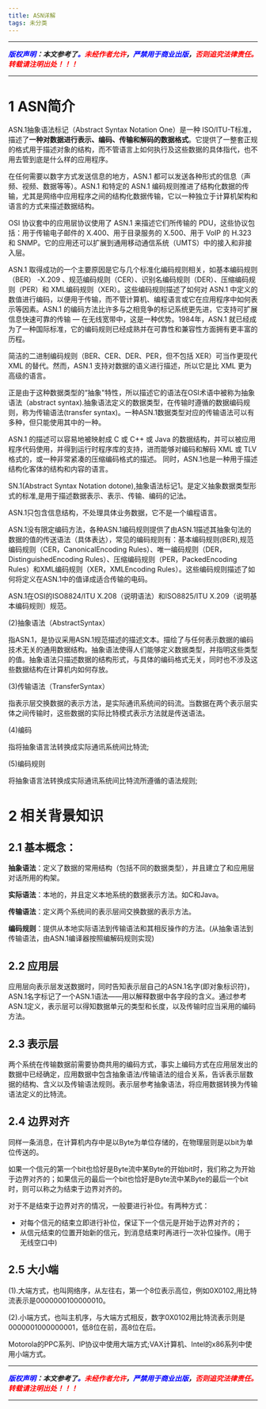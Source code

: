 ```yaml
---
title: ASN详解
tags: 未分类
---
```



------

***<font color=blue>版权声明</font>：本文参考了<font color=blue>。</font><font color=red>未经作者允许</font>，<font color=blue>严禁用于商业出版</font>，<font color=red>否则追究法律责任。转载请注明出处！！！</font>***

------

# 1 ASN简介 
ASN.1抽象语法标记（Abstract Syntax Notation One）是一种 ISO/ITU-T标准，描述了**一种对数据进行表示、编码、传输和解码的数据格式**。它提供了一整套正规的格式用于描述对象的结构，而不管语言上如何执行及这些数据的具体指代，也不用去管到底是什么样的应用程序。

在任何需要以数字方式发送信息的地方，ASN.1 都可以发送各种形式的信息（声频、视频、数据等等）。ASN.1 和特定的 ASN.1 编码规则推进了结构化数据的传输，尤其是网络中应用程序之间的结构化数据传输，它以一种独立于计算机架构和语言的方式来描述数据结构。

OSI 协议套中的应用层协议使用了 ASN.1 来描述它们所传输的 PDU，这些协议包括：用于传输电子邮件的 X.400、用于目录服务的 X.500、用于 VoIP 的 H.323 和 SNMP。它的应用还可以扩展到通用移动通信系统（UMTS）中的接入和非接入层。

ASN.1 取得成功的一个主要原因是它与几个标准化编码规则相关，如基本编码规则（BER） -X.209 、规范编码规则（CER）、识别名编码规则（DER）、压缩编码规则（PER）和 XML编码规则（XER）。这些编码规则描述了如何对 ASN.1 中定义的数值进行编码，以便用于传输，而不管计算机、编程语言或它在应用程序中如何表示等因素。ASN.1 的编码方法比许多与之相竞争的标记系统更先进，它支持可扩展信息快速可靠的传输 — 在无线宽带中，这是一种优势。1984年，ASN.1 就已经成为了一种国际标准，它的编码规则已经成熟并在可靠性和兼容性方面拥有更丰富的历程。

简洁的二进制编码规则（BER、CER、DER、PER，但不包括 XER）可当作更现代 XML 的替代。然而，ASN.1 支持对数据的语义进行描述，所以它是比 XML 更为高级的语言。

正是由于这种数据类型的“抽象"特性，所以描述它的语法在OSI术语中被称为抽象语法（abstract syntax).抽象语法定义的数据类型，在传输时遵循的数据编码规则，称为传输语法(transfer syntax)。一种ASN.1数据类型对应的传输语法可以有多种，但只能使用其中的一种。

ASN.1 的描述可以容易地被映射成 C 或 C++ 或 Java 的数据结构，并可以被应用程序代码使用，并得到运行时程序库的支持，进而能够对编码和解码 XML 或 TLV 格式的，或一种非常紧凑的压缩编码格式的描述。
同时，ASN.1也是一种用于描述结构化客体的结构和内容的语言。

SN.1(Abstract Syntax Notation dotone),抽象语法标记1。是定义抽象数据类型形式的标准,是用于描述数据表示、表示、传输、编码的记法。

ASN.1只包含信息结构，不处理具体业务数据，它不是一个编程语言。

ASN.1没有限定编码方法，各种ASN.1编码规则提供了由ASN.1描述其抽象句法的数据的值的传送语法（具体表达），常见的编码规则有：基本编码规则(BER),规范编码规则（CER，CanonicalEncoding Rules）、唯一编码规则（DER，DistinguishedEncoding Rules）、压缩编码规则（PER，PackedEncoding Rules）和XML编码规则（XER，XMLEncoding Rules）。这些编码规则描述了如何将定义在ASN.1中的值译成适合传输的电码。

ASN.1在OSI的ISO8824/ITU X.208（说明语法）和ISO8825/ITU X.209（说明基本编码规则）规范。



(2)抽象语法（AbstractSyntax）

指ASN.1，是协议采用ASN.1规范描述的描述文本。描绘了与任何表示数据的编码技术无关的通用数据结构。抽象语法使得人们能够定义数据类型，并指明这些类型的值。抽象语法只描述数据的结构形式，与具体的编码格式无关，同时也不涉及这些数据结构在计算机内如何存放。

(3)传输语法（TransferSyntax）

指表示层交换数据的表示方法，是实际通讯系统间的码流。当数据在两个表示层实体之间传输时，这些数据的实际比特模式表示方法就是传送语法。

(4)编码

指将抽象语言法转换成实际通讯系统间比特流;

(5)编码规则

将抽象语言法转换成实际通讯系统间比特流所遵循的语法规则;


# 2 相关背景知识
## 2.1 基本概念：

**抽象语法**：定义了数据的常用结构（包括不同的数据类型），并且建立了和应用层对话所用的构架。

**实际语法**：本地的，并且定义本地系统的数据表示方法。如C和Java。

**传输语法**：定义两个系统间的表示层间交换数据的表示方法。

**编码规则**：提供从本地实际语法到传输语法和其相反操作的方法。(从抽象语法到传输语法，由ASN.1编译器按照编解码规则实现)

## 2.2 应用层

应用层向表示层发送数据时，同时告知表示层自己的ASN.1名字(即对象标识符)，ASN.1名字标记了一个ASN.1语法——用以解释数据中各字段的含义。通过参考ASN.1定义，表示层可以得知数据单元的类型和长度，以及传输时应当采用的编码方法。

## 2.3 表示层

两个系统在传输数据前需要协商共用的编码方式，事实上编码方式在应用层发出的数据中已经确定，应用数据中包含抽象语法/传输语法的组合关系，告诉表示层数据的结构、含义以及传输语法规则。表示层参考抽象语法，将应用数据转换为传输语法定义的比特流。

## 2.4 边界对齐

同样一条消息，在计算机内存中是以Byte为单位存储的，在物理层则是以bit为单位传送的。

如果一个信元的第一个bit也恰好是Byte流中某Byte的开始bit时，我们称之为开始于边界对齐的；如果信元的最后一个bit也恰好是Byte流中某Byte的最后一个bit时，则可以称之为结束于边界对齐的。

对于不是结束于边界对齐的情况，一般要进行补位。有两种方式：
* 对每个信元的结束立即进行补位，保证下一个信元是开始于边界对齐的；
* 从信元结束的位置开始新的信元，到消息结束时再进行一次补位操作。(用于无线空口中)

## 2.5 大小端

(1).大端方式，也叫网络序，从左往右，第一个8位表示高位，例如0X0102,用比特流表示是0000000100000010。

(2).小端方式，也叫主机序，与大端方式相反，数字0X0102用比特流表示则是0000001000000001，低8位在前，高8位在后。

Motorola的PPC系列、IP协议中使用大端方式;VAX计算机、Intel的x86系列中使用小端方式。


------

***<font color=blue>版权声明</font>：本文参考了<font color=blue>。</font><font color=red>未经作者允许</font>，<font color=blue>严禁用于商业出版</font>，<font color=red>否则追究法律责任。转载请注明出处！！！</font>***

------
